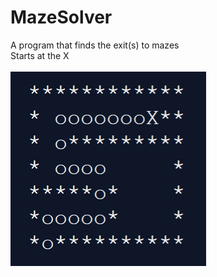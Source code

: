 # MazeSolver
A program that finds the exit(s) to mazes
<br> 
Starts at the X
<br> <br> 
<img src="maze.PNG" alt="Running Application">
